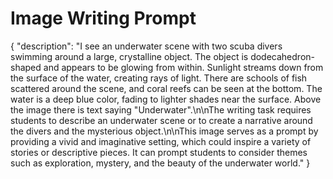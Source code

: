 # Image Writing Prompt

{
  "description": "I see an underwater scene with two scuba divers swimming around a large, crystalline object. The object is dodecahedron-shaped and appears to be glowing from within. Sunlight streams down from the surface of the water, creating rays of light. There are schools of fish scattered around the scene, and coral reefs can be seen at the bottom. The water is a deep blue color, fading to lighter shades near the surface. Above the image there is text saying \"Underwater\".\n\nThe writing task requires students to describe an underwater scene or to create a narrative around the divers and the mysterious object.\n\nThis image serves as a prompt by providing a vivid and imaginative setting, which could inspire a variety of stories or descriptive pieces. It can prompt students to consider themes such as exploration, mystery, and the beauty of the underwater world."
}
